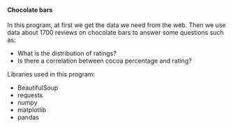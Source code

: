 #### Chocolate bars

In this program, at first we get the data we need from the web. Then we use data about 1700 reviews on chocolate bars to answer some questions such as:

* What is the distribution of ratings?
* Is there a correlation between cocoa percentage and rating?

Libraries used in this program:

- BeautifulSoup
- requests
- numpy
- matplotlib
- pandas
